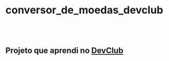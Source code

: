 <h1>conversor_de_moedas_devclub</h1>
<br>
<br>
<h2>Projeto que aprendi no <a href="https://rodolfomori.com.br/devclub/">DevClub</a></h2>
